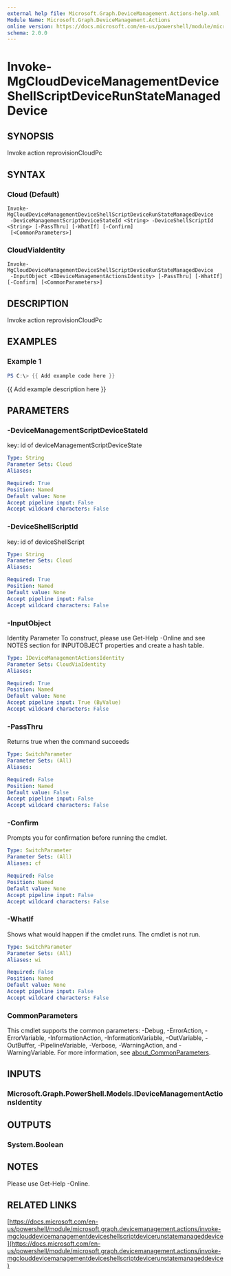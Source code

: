 ```yaml
---
external help file: Microsoft.Graph.DeviceManagement.Actions-help.xml
Module Name: Microsoft.Graph.DeviceManagement.Actions
online version: https://docs.microsoft.com/en-us/powershell/module/microsoft.graph.devicemanagement.actions/invoke-mgclouddevicemanagementdeviceshellscriptdevicerunstatemanageddevice
schema: 2.0.0
---
```


# Invoke-MgCloudDeviceManagementDeviceShellScriptDeviceRunStateManagedDevice

## SYNOPSIS
Invoke action reprovisionCloudPc

## SYNTAX

### Cloud (Default)
```
Invoke-MgCloudDeviceManagementDeviceShellScriptDeviceRunStateManagedDevice
 -DeviceManagementScriptDeviceStateId <String> -DeviceShellScriptId <String> [-PassThru] [-WhatIf] [-Confirm]
 [<CommonParameters>]
```

### CloudViaIdentity
```
Invoke-MgCloudDeviceManagementDeviceShellScriptDeviceRunStateManagedDevice
 -InputObject <IDeviceManagementActionsIdentity> [-PassThru] [-WhatIf] [-Confirm] [<CommonParameters>]
```

## DESCRIPTION
Invoke action reprovisionCloudPc

## EXAMPLES

### Example 1
```powershell
PS C:\> {{ Add example code here }}
```

{{ Add example description here }}

## PARAMETERS

### -DeviceManagementScriptDeviceStateId
key: id of deviceManagementScriptDeviceState

```yaml
Type: String
Parameter Sets: Cloud
Aliases:

Required: True
Position: Named
Default value: None
Accept pipeline input: False
Accept wildcard characters: False
```

### -DeviceShellScriptId
key: id of deviceShellScript

```yaml
Type: String
Parameter Sets: Cloud
Aliases:

Required: True
Position: Named
Default value: None
Accept pipeline input: False
Accept wildcard characters: False
```

### -InputObject
Identity Parameter
To construct, please use Get-Help -Online and see NOTES section for INPUTOBJECT properties and create a hash table.

```yaml
Type: IDeviceManagementActionsIdentity
Parameter Sets: CloudViaIdentity
Aliases:

Required: True
Position: Named
Default value: None
Accept pipeline input: True (ByValue)
Accept wildcard characters: False
```

### -PassThru
Returns true when the command succeeds

```yaml
Type: SwitchParameter
Parameter Sets: (All)
Aliases:

Required: False
Position: Named
Default value: False
Accept pipeline input: False
Accept wildcard characters: False
```

### -Confirm
Prompts you for confirmation before running the cmdlet.

```yaml
Type: SwitchParameter
Parameter Sets: (All)
Aliases: cf

Required: False
Position: Named
Default value: None
Accept pipeline input: False
Accept wildcard characters: False
```

### -WhatIf
Shows what would happen if the cmdlet runs.
The cmdlet is not run.

```yaml
Type: SwitchParameter
Parameter Sets: (All)
Aliases: wi

Required: False
Position: Named
Default value: None
Accept pipeline input: False
Accept wildcard characters: False
```

### CommonParameters
This cmdlet supports the common parameters: -Debug, -ErrorAction, -ErrorVariable, -InformationAction, -InformationVariable, -OutVariable, -OutBuffer, -PipelineVariable, -Verbose, -WarningAction, and -WarningVariable. For more information, see [about_CommonParameters](http://go.microsoft.com/fwlink/?LinkID=113216).

## INPUTS

### Microsoft.Graph.PowerShell.Models.IDeviceManagementActionsIdentity
## OUTPUTS

### System.Boolean
## NOTES
Please use Get-Help -Online.

## RELATED LINKS

[https://docs.microsoft.com/en-us/powershell/module/microsoft.graph.devicemanagement.actions/invoke-mgclouddevicemanagementdeviceshellscriptdevicerunstatemanageddevice](https://docs.microsoft.com/en-us/powershell/module/microsoft.graph.devicemanagement.actions/invoke-mgclouddevicemanagementdeviceshellscriptdevicerunstatemanageddevice)

